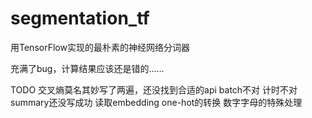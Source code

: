 # segmentation_tf
用TensorFlow实现的最朴素的神经网络分词器

充满了bug，计算结果应该还是错的……

TODO
交叉熵莫名其妙写了两遍，还没找到合适的api
batch不对
计时不对
summary还没写成功
读取embedding
one-hot的转换
数字字母的特殊处理